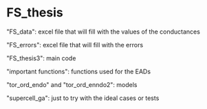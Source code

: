 # FS_thesis

"FS_data": excel file that will fill with the values of the conductances

"FS_errors": excel file that will fill with the errors

"FS_thesis3": main code

"important functions": functions used for the EADs

"tor_ord_endo" and "tor_ord_enndo2": models

"supercell_ga": just to try with the ideal cases or tests
